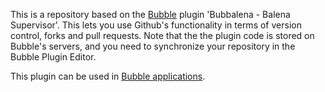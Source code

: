 This is a repository based on the [Bubble](https://bubble.io) plugin 'Bubbalena - Balena Supervisor'. This lets you use Github's functionality in terms of version control, forks and pull requests. Note that the the plugin code is stored on Bubble's servers, and you need to synchronize your repository in the Bubble Plugin Editor. 

 This plugin can be used in [Bubble applications](https://bubble.io).